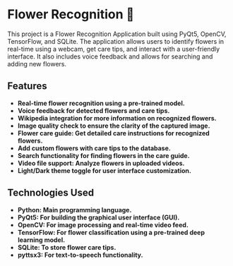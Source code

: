 # Flower Recognition 🌸
This project is a Flower Recognition Application built using PyQt5, OpenCV, TensorFlow, and SQLite. The application allows users to identify flowers in real-time using a webcam, get care tips, and interact with a user-friendly interface. It also includes voice feedback and allows for searching and adding new flowers.

## Features
- **Real-time flower recognition using a pre-trained model.**
- **Voice feedback for detected flowers and care tips.**
- **Wikipedia integration for more information on recognized flowers.**
- **Image quality check to ensure the clarity of the captured image.**
- **Flower care guide: Get detailed care instructions for recognized flowers.**
- **Add custom flowers with care tips to the database.**
- **Search functionality for finding flowers in the care guide.**
- **Video file support: Analyze flowers in uploaded videos.**
- **Light/Dark theme toggle for user interface customization.**

## Technologies Used
- **Python: Main programming language.**
- **PyQt5: For building the graphical user interface (GUI).**
- **OpenCV: For image processing and real-time video feed.**
- **TensorFlow: For flower classification using a pre-trained deep learning model.**
- **SQLite: To store flower care tips.**
- **pyttsx3: For text-to-speech functionality.**
